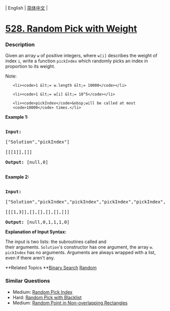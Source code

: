 | English | [简体中文](README.md) |

# [528. Random Pick with Weight](https://leetcode-cn.com/problems/random-pick-with-weight)
 ### Description
<p>Given an array <code>w</code> of positive integers, where <code>w[i]</code> describes the weight of index <code>i</code>,&nbsp;write a function <code>pickIndex</code>&nbsp;which randomly&nbsp;picks an index&nbsp;in proportion&nbsp;to its weight.</p>

<p>Note:</p>

<ol>
	<li><code>1 &lt;= w.length &lt;= 10000</code></li>
	<li><code>1 &lt;= w[i] &lt;= 10^5</code></li>
	<li><code>pickIndex</code>&nbsp;will be called at most <code>10000</code> times.</li>
</ol>

<p><strong>Example 1:</strong></p>

<pre>
<strong>Input: 
</strong><span id="example-input-1-1">[&quot;Solution&quot;,&quot;pickIndex&quot;]
</span><span id="example-input-1-2">[[[1]],[]]</span>
<strong>Output: </strong><span id="example-output-1">[null,0]</span>
</pre>

<div>
<p><strong>Example 2:</strong></p>

<pre>
<strong>Input: 
</strong><span id="example-input-2-1">[&quot;Solution&quot;,&quot;pickIndex&quot;,&quot;pickIndex&quot;,&quot;pickIndex&quot;,&quot;pickIndex&quot;,&quot;pickIndex&quot;]
</span><span id="example-input-2-2">[[[1,3]],[],[],[],[],[]]</span>
<strong>Output: </strong><span id="example-output-2">[null,0,1,1,1,0]</span></pre>
</div>

<p><strong>Explanation of Input Syntax:</strong></p>

<p>The input is two lists:&nbsp;the subroutines called&nbsp;and their&nbsp;arguments.&nbsp;<code>Solution</code>&#39;s&nbsp;constructor has one argument, the&nbsp;array <code>w</code>. <code>pickIndex</code> has no arguments.&nbsp;Arguments&nbsp;are&nbsp;always wrapped with a list, even if there aren&#39;t any.</p>

**Related Topics	**[Binary Search](https://leetcode-cn.com/tag/binary-search) [Random](https://leetcode-cn.com/tag/random) 

### Similar Questions
 - Medium:	[Random Pick Index](https://leetcode-cn.com/problems/random-pick-index) 
 - Hard:	[Random Pick with Blacklist](https://leetcode-cn.com/problems/random-pick-with-blacklist) 
 - Medium:	[Random Point in Non-overlapping Rectangles](https://leetcode-cn.com/problems/random-point-in-non-overlapping-rectangles) 
